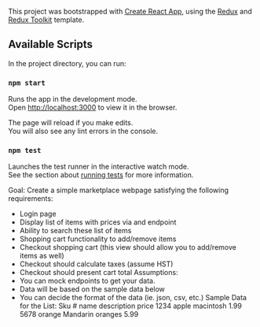 This project was bootstrapped with [Create React App](https://github.com/facebook/create-react-app), using the [Redux](https://redux.js.org/) and [Redux Toolkit](https://redux-toolkit.js.org/) template.

## Available Scripts

In the project directory, you can run:

### `npm start`

Runs the app in the development mode.<br />
Open [http://localhost:3000](http://localhost:3000) to view it in the browser.

The page will reload if you make edits.<br />
You will also see any lint errors in the console.

### `npm test`

Launches the test runner in the interactive watch mode.<br />
See the section about [running tests](https://facebook.github.io/create-react-app/docs/running-tests) for more information.

Goal:
Create a simple marketplace webpage satisfying the following requirements:
- Login page
- Display list of items with prices via and endpoint
- Ability to search these list of items
- Shopping cart functionality to add/remove items
- Checkout shopping cart (this view should allow you to add/remove items as well)
- Checkout should calculate taxes (assume HST)
- Checkout should present cart total
Assumptions:
- You can mock endpoints to get your data.
- Data will be based on the sample data below
- You can decide the format of the data (ie. json, csv, etc.)
Sample Data for the List:
Sku # name description price
1234 apple macintosh 1.99
5678 orange Mandarin oranges 5.99
